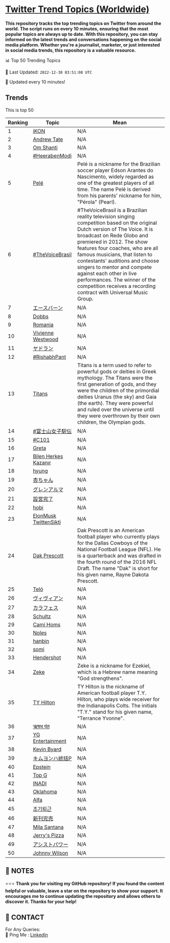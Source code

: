 [Twitter Trend Topics (Worldwide)](https://github.com/ErcinDedeoglu/Twitter-Trend-Topics)
==========

**This repository tracks the top trending topics on Twitter from around the world. 
The script runs on every 10 minutes, ensuring that the most popular topics are always up to date. 
With this repository, you can stay informed on the latest trends and conversations happening on the social media platform. 
Whether you're a journalist, marketer, or just interested in social media trends, this repository is a valuable resource.**


📊 Top 50 Trending Topics

📆 Last Updated: `2022-12-30 03:51:08 UTC`

🔧 Updated every 10 minutes!


## Trends

This is top 50

| Ranking | Topic | Mean |
| ------- | ------------ | ------------ |
| 1 | [iKON](http://twitter.com/search?q=iKON) | N/A |
| 2 | [Andrew Tate](http://twitter.com/search?q=Andrew+Tate) | N/A |
| 3 | [Om Shanti](http://twitter.com/search?q=Om+Shanti) | N/A |
| 4 | [#HeerabenModi](http://twitter.com/search?q=%23HeerabenModi) | N/A |
| 5 | [Pelé](http://twitter.com/search?q=Pel%c3%a9) | Pelé is a nickname for the Brazilian soccer player Edson Arantes do Nascimento, widely regarded as one of the greatest players of all time. The name Pelé is derived from his parents' nickname for him, "Pérola" (Pearl). |
| 6 | [#TheVoiceBrasil](http://twitter.com/search?q=%23TheVoiceBrasil) | #TheVoiceBrasil is a Brazilian reality television singing competition based on the original Dutch version of The Voice. It is broadcast on Rede Globo and premiered in 2012. The show features four coaches, who are all famous musicians, that listen to contestants' auditions and choose singers to mentor and compete against each other in live performances. The winner of the competition receives a recording contract with Universal Music Group. |
| 7 | [エースバーン](http://twitter.com/search?q=%e3%82%a8%e3%83%bc%e3%82%b9%e3%83%90%e3%83%bc%e3%83%b3) | N/A |
| 8 | [Dobbs](http://twitter.com/search?q=Dobbs) | N/A |
| 9 | [Romania](http://twitter.com/search?q=Romania) | N/A |
| 10 | [Vivienne Westwood](http://twitter.com/search?q=Vivienne+Westwood) | N/A |
| 11 | [ヤドラン](http://twitter.com/search?q=%e3%83%a4%e3%83%89%e3%83%a9%e3%83%b3) | N/A |
| 12 | [#RishabhPant](http://twitter.com/search?q=%23RishabhPant) | N/A |
| 13 | [Titans](http://twitter.com/search?q=Titans) | Titans is a term used to refer to powerful gods or deities in Greek mythology. The Titans were the first generation of gods, and they were the children of the primordial deities Uranus (the sky) and Gaia (the earth). They were powerful and ruled over the universe until they were overthrown by their own children, the Olympian gods. |
| 14 | [#富士山女子駅伝](http://twitter.com/search?q=%23%e5%af%8c%e5%a3%ab%e5%b1%b1%e5%a5%b3%e5%ad%90%e9%a7%85%e4%bc%9d) | N/A |
| 15 | [#C101](http://twitter.com/search?q=%23C101) | N/A |
| 16 | [Greta](http://twitter.com/search?q=Greta) | N/A |
| 17 | [Bilen Herkes Kazanır](http://twitter.com/search?q=Bilen+Herkes+Kazan%c4%b1r) | N/A |
| 18 | [hyung](http://twitter.com/search?q=hyung) | N/A |
| 19 | [杏ちゃん](http://twitter.com/search?q=%e6%9d%8f%e3%81%a1%e3%82%83%e3%82%93) | N/A |
| 20 | [グレンアルマ](http://twitter.com/search?q=%e3%82%b0%e3%83%ac%e3%83%b3%e3%82%a2%e3%83%ab%e3%83%9e) | N/A |
| 21 | [設営完了](http://twitter.com/search?q=%e8%a8%ad%e5%96%b6%e5%ae%8c%e4%ba%86) | N/A |
| 22 | [hobi](http://twitter.com/search?q=hobi) | N/A |
| 23 | [ElonMusk TwitterıSikti](http://twitter.com/search?q=ElonMusk+Twitter%c4%b1Sikti) | N/A |
| 24 | [Dak Prescott](http://twitter.com/search?q=Dak+Prescott) | Dak Prescott is an American football player who currently plays for the Dallas Cowboys of the National Football League (NFL). He is a quarterback and was drafted in the fourth round of the 2016 NFL Draft. The name "Dak" is short for his given name, Rayne Dakota Prescott. |
| 25 | [Teló](http://twitter.com/search?q=Tel%c3%b3) | N/A |
| 26 | [ヴィヴィアン](http://twitter.com/search?q=%e3%83%b4%e3%82%a3%e3%83%b4%e3%82%a3%e3%82%a2%e3%83%b3) | N/A |
| 27 | [カラフェス](http://twitter.com/search?q=%e3%82%ab%e3%83%a9%e3%83%95%e3%82%a7%e3%82%b9) | N/A |
| 28 | [Schultz](http://twitter.com/search?q=Schultz) | N/A |
| 29 | [Cami Homs](http://twitter.com/search?q=Cami+Homs) | N/A |
| 30 | [Noles](http://twitter.com/search?q=Noles) | N/A |
| 31 | [hanbin](http://twitter.com/search?q=hanbin) | N/A |
| 32 | [somi](http://twitter.com/search?q=somi) | N/A |
| 33 | [Hendershot](http://twitter.com/search?q=Hendershot) | N/A |
| 34 | [Zeke](http://twitter.com/search?q=Zeke) | Zeke is a nickname for Ezekiel, which is a Hebrew name meaning "God strengthens". |
| 35 | [TY Hilton](http://twitter.com/search?q=TY+Hilton) | TY Hilton is the nickname of American football player T.Y. Hilton, who plays wide receiver for the Indianapolis Colts. The initials "T.Y." stand for his given name, "Terrance Yvonne". |
| 36 | [ऋषभ पंत](http://twitter.com/search?q=%e0%a4%8b%e0%a4%b7%e0%a4%ad+%e0%a4%aa%e0%a4%82%e0%a4%a4) | N/A |
| 37 | [YG Entertainment](http://twitter.com/search?q=YG+Entertainment) | N/A |
| 38 | [Kevin Byard](http://twitter.com/search?q=Kevin+Byard) | N/A |
| 39 | [キムヨンハ統括P](http://twitter.com/search?q=%e3%82%ad%e3%83%a0%e3%83%a8%e3%83%b3%e3%83%8f%e7%b5%b1%e6%8b%acP) | N/A |
| 40 | [Epstein](http://twitter.com/search?q=Epstein) | N/A |
| 41 | [Top G](http://twitter.com/search?q=Top+G) | N/A |
| 42 | [INADI](http://twitter.com/search?q=INADI) | N/A |
| 43 | [Oklahoma](http://twitter.com/search?q=Oklahoma) | N/A |
| 44 | [Alfa](http://twitter.com/search?q=Alfa) | N/A |
| 45 | [조기퇴근](http://twitter.com/search?q=%ec%a1%b0%ea%b8%b0%ed%87%b4%ea%b7%bc) | N/A |
| 46 | [新刊完売](http://twitter.com/search?q=%e6%96%b0%e5%88%8a%e5%ae%8c%e5%a3%b2) | N/A |
| 47 | [Mila Santana](http://twitter.com/search?q=Mila+Santana) | N/A |
| 48 | [Jerry's Pizza](http://twitter.com/search?q=Jerry%27s+Pizza) | N/A |
| 49 | [アシストパワー](http://twitter.com/search?q=%e3%82%a2%e3%82%b7%e3%82%b9%e3%83%88%e3%83%91%e3%83%af%e3%83%bc) | N/A |
| 50 | [Johnny Wilson](http://twitter.com/search?q=Johnny+Wilson) | N/A |




## 📝 NOTES

⭐⭐⭐ **Thank you for visiting my GitHub repository! If you found the content helpful or valuable, leave a star on the repository to show your support. It encourages me to continue updating the repository and allows others to discover it. Thanks for your help!**

## 📨 CONTACT

 For Any Queries:  
            🏓 Ping Me : [LinkedIn](https://www.linkedin.com/in/ercindedeoglu/)